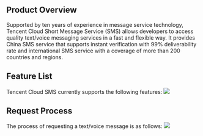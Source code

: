 ## Product Overview
Supported by ten years of experience in message service technology, Tencent Cloud Short Message Service (SMS) allows developers to access quality text/voice messaging services in a fast and flexible way. It provides China SMS service that supports instant verification with 99% deliverability rate and international SMS service with a coverage of more than 200 countries and regions.

## Feature List
Tencent Cloud SMS currently supports the following features:
![](//mccdn.qcloud.com/static/img/e0e7d45b3f9fffed60389f70df68fa92/image.png)

## Request Process
The process of requesting a text/voice message is as follows:
![](//mccdn.qcloud.com/static/img/7ecaa1d596f0a948ce6754b255355d07/image.png)

